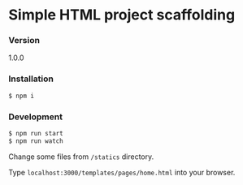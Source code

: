 # Simple HTML project scaffolding

### Version
1.0.0

### Installation

```sh
$ npm i
```

### Development

```sh
$ npm run start
$ npm run watch
```

Change some files from `/statics` directory.

Type `localhost:3000/templates/pages/home.html` into your browser.


